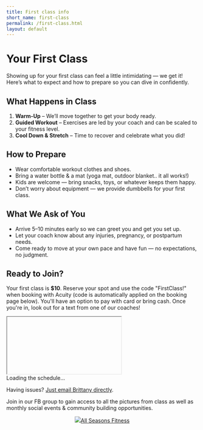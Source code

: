 ```yaml
---
title: First class info
short_name: first-class
permalink: /first-class.html
layout: default
---
```


# Your First Class

Showing up for your first class can feel a little intimidating — we get it! Here’s what to expect and how to prepare so you can dive in confidently.

## What Happens in Class

1. **Warm-Up** – We’ll move together to get your body ready.
2. **Guided Workout** – Exercises are led by your coach and can be scaled to your fitness level.
3. **Cool Down & Stretch** – Time to recover and celebrate what you did!

## How to Prepare

- Wear comfortable workout clothes and shoes.
- Bring a water bottle & a mat (yoga mat, outdoor blanket.. it all works!)
- Kids are welcome — bring snacks, toys, or whatever keeps them happy. 
- Don’t worry about equipment — we provide dumbbells for your first class.

## What We Ask of You

- Arrive 5–10 minutes early so we can greet you and get you set up.
- Let your coach know about any injuries, pregnancy, or postpartum needs.
- Come ready to move at your own pace and have fun — no expectations, no judgment.

## Ready to Join?

Your first class is **$10**. Reserve your spot and use the code "FirstClass!" when booking with Acuity (code is automatically applied on the booking page below). You'll have an option to pay with card or bring cash. Once you're in, look out for a text from one of our coaches! 

<div id="acuity-schedule-container">
    <iframe class="acuity-iframe" src="" allow="payment"></iframe>
    <div id="loading-indicator">Loading the schedule...</div>
    <script src="https://embed.acuityscheduling.com/js/embed.js" type="text/javascript"></script>
    <script>
        const iframeEle = document.getElementsByClassName('acuity-iframe')[0];
        const loadingEle = document.getElementById('loading-indicator');
        iframeEle.addEventListener('load', function() {
            loadingEle.style.display = 'none';
        });
        iframeEle.src = "https://allseasonsfitness.as.me/schedule/d78d06ae/appointment/75677355/calendar/any?certificate=FIRSTCLASS!";
    </script>
</div>

Having issues? [Just email Brittany directly](index.html#contact).

Join in our FB group to gain access to all the pictures from class as well as monthly social events & community building opportunities.

<div style="text-align: center;"><a href="https://www.facebook.com/groups/721088668952518/?ref=share&mibextid=NSMWBT" class="btn section-btn" target="_blank" rel="noopener noreferrer"><img src="assets/images/facebook_black.png"/>All Seasons Fitness</a></div>
